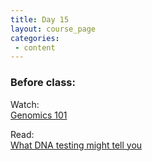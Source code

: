 ```yaml
---
title: Day 15
layout: course_page
categories:
 - content
---
```


### Before class:

Watch:  
[Genomics 101](https://www.ted.com/talks/barry_schuler_genomics_101)

Read:  
[What DNA testing might tell you](https://www.washingtonpost.com/graphics/2017/lifestyle/she-thought-she-was-irish-until-a-dna-test-opened-a-100-year-old-mystery/?utm_term=.c26ea6cbb2f5)
